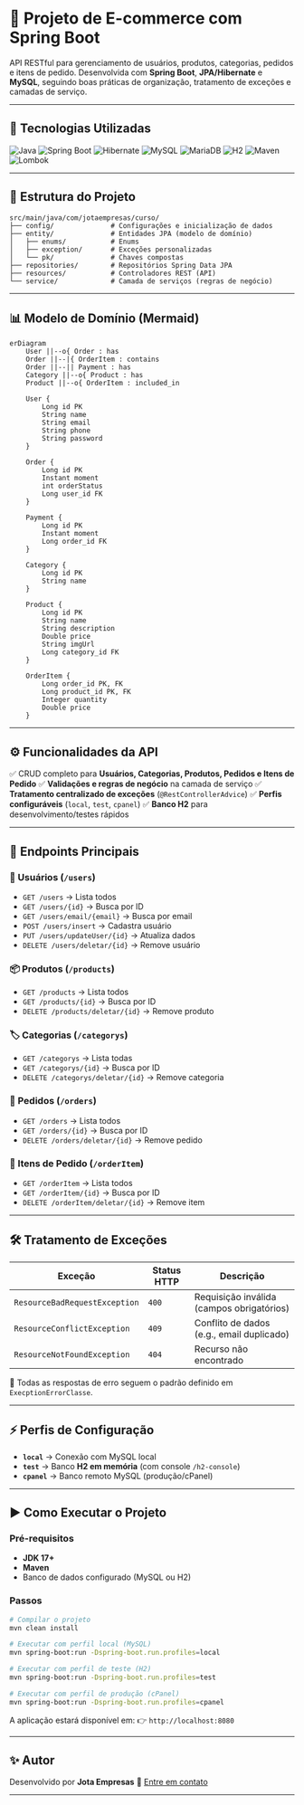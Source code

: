 # 🛒 Projeto de E-commerce com Spring Boot

API RESTful para gerenciamento de usuários, produtos, categorias, pedidos e itens de pedido.
Desenvolvida com **Spring Boot**, **JPA/Hibernate** e **MySQL**, seguindo boas práticas de organização, tratamento de exceções e camadas de serviço.

---

## 🚀 Tecnologias Utilizadas

![Java](https://img.shields.io/badge/Java-17-red?logo=openjdk)
![Spring Boot](https://img.shields.io/badge/Spring_Boot-3.5.4-green?logo=springboot)
![Hibernate](https://img.shields.io/badge/Hibernate-ORM-orange?logo=hibernate)
![MySQL](https://img.shields.io/badge/MySQL-Database-blue?logo=mysql)
![MariaDB](https://img.shields.io/badge/MariaDB-Database-blue?logo=mariadb)
![H2](https://img.shields.io/badge/H2-Database-lightgrey)
![Maven](https://img.shields.io/badge/Maven-Build-orange?logo=apachemaven)
![Lombok](https://img.shields.io/badge/Lombok-Library-yellowgreen)

---

## 📂 Estrutura do Projeto

```
src/main/java/com/jotaempresas/curso/
├── config/              # Configurações e inicialização de dados
├── entity/              # Entidades JPA (modelo de domínio)
│   ├── enums/           # Enums
│   ├── exception/       # Exceções personalizadas
│   └── pk/              # Chaves compostas
├── repositories/        # Repositórios Spring Data JPA
├── resources/           # Controladores REST (API)
└── service/             # Camada de serviços (regras de negócio)
```

---

## 📊 Modelo de Domínio (Mermaid)

```mermaid
erDiagram
    User ||--o{ Order : has
    Order ||--|{ OrderItem : contains
    Order ||--|| Payment : has
    Category ||--o{ Product : has
    Product ||--o{ OrderItem : included_in

    User {
        Long id PK
        String name
        String email
        String phone
        String password
    }

    Order {
        Long id PK
        Instant moment
        int orderStatus
        Long user_id FK
    }

    Payment {
        Long id PK
        Instant moment
        Long order_id FK
    }

    Category {
        Long id PK
        String name
    }

    Product {
        Long id PK
        String name
        String description
        Double price
        String imgUrl
        Long category_id FK
    }

    OrderItem {
        Long order_id PK, FK
        Long product_id PK, FK
        Integer quantity
        Double price
    }
```

---

## ⚙️ Funcionalidades da API

✅ CRUD completo para **Usuários, Categorias, Produtos, Pedidos e Itens de Pedido**
✅ **Validações e regras de negócio** na camada de serviço
✅ **Tratamento centralizado de exceções** (`@RestControllerAdvice`)
✅ **Perfis configuráveis** (`local`, `test`, `cpanel`)
✅ **Banco H2** para desenvolvimento/testes rápidos

---

## 🔗 Endpoints Principais

### 👤 Usuários (`/users`)

* `GET /users` → Lista todos
* `GET /users/{id}` → Busca por ID
* `GET /users/email/{email}` → Busca por email
* `POST /users/insert` → Cadastra usuário
* `PUT /users/updateUser/{id}` → Atualiza dados
* `DELETE /users/deletar/{id}` → Remove usuário

### 📦 Produtos (`/products`)

* `GET /products` → Lista todos
* `GET /products/{id}` → Busca por ID
* `DELETE /products/deletar/{id}` → Remove produto

### 🏷️ Categorias (`/categorys`)

* `GET /categorys` → Lista todas
* `GET /categorys/{id}` → Busca por ID
* `DELETE /categorys/deletar/{id}` → Remove categoria

### 🧾 Pedidos (`/orders`)

* `GET /orders` → Lista todos
* `GET /orders/{id}` → Busca por ID
* `DELETE /orders/deletar/{id}` → Remove pedido

### 📑 Itens de Pedido (`/orderItem`)

* `GET /orderItem` → Lista todos
* `GET /orderItem/{id}` → Busca por ID
* `DELETE /orderItem/deletar/{id}` → Remove item

---

## 🛠️ Tratamento de Exceções

| Exceção                       | Status HTTP | Descrição                                 |
| ----------------------------- | ----------- | ----------------------------------------- |
| `ResourceBadRequestException` | `400`       | Requisição inválida (campos obrigatórios) |
| `ResourceConflictException`   | `409`       | Conflito de dados (e.g., email duplicado) |
| `ResourceNotFoundException`   | `404`       | Recurso não encontrado                    |

📌 Todas as respostas de erro seguem o padrão definido em `ExecptionErrorClasse`.

---

## ⚡ Perfis de Configuração

* **`local`** → Conexão com MySQL local
* **`test`** → Banco **H2 em memória** (com console `/h2-console`)
* **`cpanel`** → Banco remoto MySQL (produção/cPanel)

---

## ▶️ Como Executar o Projeto

### Pré-requisitos

* **JDK 17+**
* **Maven**
* Banco de dados configurado (MySQL ou H2)

### Passos

```bash
# Compilar o projeto
mvn clean install

# Executar com perfil local (MySQL)
mvn spring-boot:run -Dspring-boot.run.profiles=local

# Executar com perfil de teste (H2)
mvn spring-boot:run -Dspring-boot.run.profiles=test

# Executar com perfil de produção (cPanel)
mvn spring-boot:run -Dspring-boot.run.profiles=cpanel
```

A aplicação estará disponível em:
👉 `http://localhost:8080`

---

## ✨ Autor

Desenvolvido por **Jota Empresas**
📧 [Entre em contato](mailto:seuemail@exemplo.com)

---
